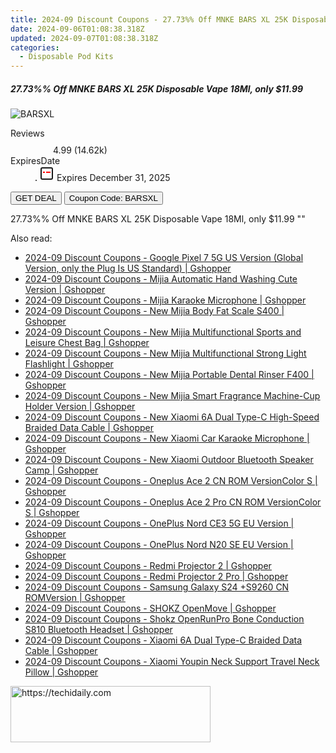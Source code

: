 ```yaml
---
title: 2024-09 Discount Coupons - 27.73%% Off MNKE BARS XL 25K Disposable Vape 18Ml, only $11.99 | Vapesourcing Electronics Co.,Ltd.
date: 2024-09-06T01:08:38.318Z
updated: 2024-09-07T01:08:38.318Z
categories:
  - Disposable Pod Kits
---
```



<div class="max-w-4xl mx-auto grid grid-cols-1 lg:max-w-5xl lg:gap-x-20 lg:grid-cols-2">
  <div class="relative p-3 col-start-1 row-start-1 flex flex-col-reverse rounded-lg bg-gradient-to-t from-black/75 via-black/0 sm:bg-none sm:row-start-2 sm:p-0 lg:row-start-1">
    <h5 class="mt-1 text-lg font-semibold text-white sm:text-slate-900 md:text-2xl dark:sm:text-white">27.73%% Off MNKE BARS XL 25K Disposable Vape 18Ml, only $11.99</h5>
  </div>
  
  <div class="col-start-1 col-end-3 row-start-1 grid gap-4 sm:mb-6 sm:grid-cols-4 lg:col-start-2 lg:row-span-6 lg:row-end-6 lg:mb-0 lg:gap-6">
      <img src="&quot;https://static.shareasale.com/image/90958/deal/MNKEBARSXL25KDisposableVape18ml.png&quot;" onClick="javascript:window.open(decodeURIComponent('%22https%3A%2F%2Fwww.shareasale.com%2Fu.cfm%3Fd%3D1117562%26m%3D90958%26u%3D4338022%22'), '_blank');void(0);" alt="BARSXL" class="h-60 w-full rounded-lg object-cover sm:col-span-2 sm:h-52 lg:col-span-full" loading="lazy" />
    
  </div>
  <dl class="row-start-2 mt-4 flex items-center text-xs font-medium sm:row-start-3 sm:mt-1 md:mt-2.5 lg:row-start-2">
    <dt class="sr-only">Reviews</dt>
    <dd class="flex items-center text-indigo-600 dark:text-indigo-400">
      <svg width="24" height="24" fill="none" aria-hidden="true" class="mr-1 stroke-current dark:stroke-indigo-500">
        <path d="m12 5 2 5h5l-4 4 2.103 5L12 16l-5.103 3L9 14l-4-4h5l2-5Z" stroke-width="2" stroke-linecap="round" stroke-linejoin="round" />
      </svg>
      <span>4.99 <span class="font-normal text-slate-400">(14.62k)</span></span>
    </dd>
    <dt class="sr-only">ExpiresDate</dt>
    <dd class="flex items-center">
      <svg width="2" height="2" aria-hidden="true" fill="currentColor" class="mx-3 text-slate-300">
        <circle cx="1" cy="1" r="1" />
      </svg>
      <svg width="24" height="24" viewBox="0 0 24 24" fill="none" stroke="currentColor" stroke-width="2">
        <rect x="3" y="3" width="18" height="18" rx="2" fill="#fff" />
        <path d="M6 10L18 10" stroke="red" stroke-width="2" fill="none" />
        <path d="M10 6L10 18" stroke="#fff" stroke-width="2" fill="none" />
      </svg>
      Expires December 31, 2025    </dd>
  </dl>
  <div class="col-start-1 row-start-3 mt-4 self-center sm:col-start-2 sm:row-span-2 sm:row-start-2 sm:mt-0 lg:col-start-1 lg:row-start-3 lg:row-end-4 lg:mt-6">
    <button type="button" onClick="javascript:window.open(decodeURIComponent('%22https%3A%2F%2Fwww.shareasale.com%2Fu.cfm%3Fd%3D1117562%26m%3D90958%26u%3D4338022%22'), '_blank');void(0);" class="rounded-lg bg-red-600 px-3 py-2 text-sm font-medium leading-6 text-white">GET DEAL</button>
    <button type="button" onClick="javascript:window.open(decodeURIComponent('%22https%3A%2F%2Fwww.shareasale.com%2Fu.cfm%3Fd%3D1117562%26m%3D90958%26u%3D4338022%22'), '_blank');void(0);" class="border-dashed border-2 border-indigo-600 bg-green-100 text-sm leading-6 font-medium py-2 px-3 rounded-lg">Coupon Code: BARSXL</button>
  </div>
  <p class="col-start-1 mt-4 text-sm leading-6 sm:col-span-2 lg:col-span-1 lg:row-start-4 lg:mt-6 dark:text-slate-400">
    27.73%% Off MNKE BARS XL 25K Disposable Vape 18Ml, only $11.99 
""  </p>
</div>
<span class="atpl-alsoreadstyle">Also read:</span>
<div><ul>
<li><a href="https://coupons.techidaily.com/coupon-1118170-share-97331-sale/"><u>2024-09 Discount Coupons - Google Pixel 7 5G US Version (Global Version, only the Plug Is US Standard) | Gshopper</u></a></li>
<li><a href="https://coupons.techidaily.com/coupon-1118214-share-97331-sale/"><u>2024-09 Discount Coupons - Mijia Automatic Hand Washing Cute Version | Gshopper</u></a></li>
<li><a href="https://coupons.techidaily.com/coupon-1118158-share-97331-sale/"><u>2024-09 Discount Coupons - Mijia Karaoke Microphone | Gshopper</u></a></li>
<li><a href="https://coupons.techidaily.com/coupon-1118159-share-97331-sale/"><u>2024-09 Discount Coupons - New Mijia Body Fat Scale S400 | Gshopper</u></a></li>
<li><a href="https://coupons.techidaily.com/coupon-1118164-share-97331-sale/"><u>2024-09 Discount Coupons - New Mijia Multifunctional Sports and Leisure Chest Bag | Gshopper</u></a></li>
<li><a href="https://coupons.techidaily.com/coupon-1118156-share-97331-sale/"><u>2024-09 Discount Coupons - New Mijia Multifunctional Strong Light Flashlight | Gshopper</u></a></li>
<li><a href="https://coupons.techidaily.com/coupon-1118154-share-97331-sale/"><u>2024-09 Discount Coupons - New Mijia Portable Dental Rinser F400 | Gshopper</u></a></li>
<li><a href="https://coupons.techidaily.com/coupon-1118162-share-97331-sale/"><u>2024-09 Discount Coupons - New Mijia Smart Fragrance Machine-Cup Holder Version | Gshopper</u></a></li>
<li><a href="https://coupons.techidaily.com/coupon-1118152-share-97331-sale/"><u>2024-09 Discount Coupons - New Xiaomi 6A Dual Type-C High-Speed Braided Data Cable | Gshopper</u></a></li>
<li><a href="https://coupons.techidaily.com/coupon-1118157-share-97331-sale/"><u>2024-09 Discount Coupons - New Xiaomi Car Karaoke Microphone | Gshopper</u></a></li>
<li><a href="https://coupons.techidaily.com/coupon-1118155-share-97331-sale/"><u>2024-09 Discount Coupons - New Xiaomi Outdoor Bluetooth Speaker Camp | Gshopper</u></a></li>
<li><a href="https://coupons.techidaily.com/coupon-1118167-share-97331-sale/"><u>2024-09 Discount Coupons - Oneplus Ace 2 CN ROM VersionColor S | Gshopper</u></a></li>
<li><a href="https://coupons.techidaily.com/coupon-1118168-share-97331-sale/"><u>2024-09 Discount Coupons - Oneplus Ace 2 Pro CN ROM VersionColor S | Gshopper</u></a></li>
<li><a href="https://coupons.techidaily.com/coupon-1118165-share-97331-sale/"><u>2024-09 Discount Coupons - OnePlus Nord CE3 5G EU Version | Gshopper</u></a></li>
<li><a href="https://coupons.techidaily.com/coupon-1118166-share-97331-sale/"><u>2024-09 Discount Coupons - OnePlus Nord N20 SE EU Version | Gshopper</u></a></li>
<li><a href="https://coupons.techidaily.com/coupon-1118160-share-97331-sale/"><u>2024-09 Discount Coupons - Redmi Projector 2 | Gshopper</u></a></li>
<li><a href="https://coupons.techidaily.com/coupon-1118161-share-97331-sale/"><u>2024-09 Discount Coupons - Redmi Projector 2 Pro | Gshopper</u></a></li>
<li><a href="https://coupons.techidaily.com/coupon-1118169-share-97331-sale/"><u>2024-09 Discount Coupons - Samsung Galaxy S24 +S9260 CN ROMVersion | Gshopper</u></a></li>
<li><a href="https://coupons.techidaily.com/coupon-1118172-share-97331-sale/"><u>2024-09 Discount Coupons - SHOKZ OpenMove | Gshopper</u></a></li>
<li><a href="https://coupons.techidaily.com/coupon-1118171-share-97331-sale/"><u>2024-09 Discount Coupons - Shokz OpenRunPro Bone Conduction S810 Bluetooth Headset | Gshopper</u></a></li>
<li><a href="https://coupons.techidaily.com/coupon-1118153-share-97331-sale/"><u>2024-09 Discount Coupons - Xiaomi 6A Dual Type-C Braided Data Cable | Gshopper</u></a></li>
<li><a href="https://coupons.techidaily.com/coupon-1118163-share-97331-sale/"><u>2024-09 Discount Coupons - Xiaomi Youpin Neck Support Travel Neck Pillow | Gshopper</u></a></li>
</ul></div>

<ins class="adsbygoogle"
      style="display:block"
      data-ad-client="ca-pub-7571918770474297"
      data-ad-slot="8358498916"
      data-ad-format="auto"
      data-full-width-responsive="true"></ins>
<!-- affiliate ads begin -->
<a href="https://aligracehair.sjv.io/c/5597632/2135415/19272" target="_top" id="2135415">
  <img src="//a.impactradius-go.com/display-ad/19272-2135415" border="0" alt="https://techidaily.com" width="320" height="90"/>
</a>
<img height="0" width="0" src="https://aligracehair.sjv.io/i/5597632/2135415/19272" style="position:absolute;visibility:hidden;" border="0" />
<!-- affiliate ads end -->
